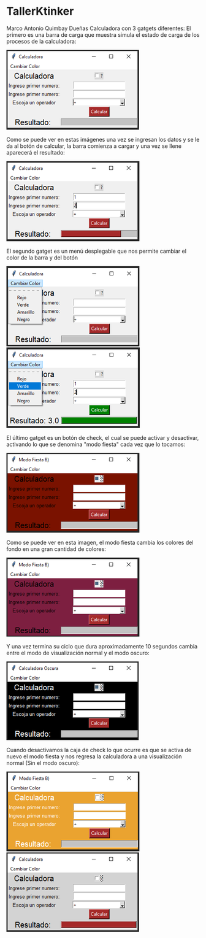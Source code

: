 # TallerKtinker
Marco Antonio Quimbay Dueñas
Calculadora con 3 gatgets diferentes:
  El primero es una barra de carga que muestra simula el estado de carga de los procesos de la calculadora:
  
![Image of Yaktocat](https://github.com/MarcoQuimbay/TallerKtinker/blob/main/Imagenes-Calculadora/Imagen1.PNG)
  
  Como se puede ver en estas imágenes una vez se ingresan los datos y se le da al botón de calcular, la barra comienza a cargar
  y una vez se llene aparecerá el resultado:
  
![Image of Yaktocat](https://github.com/MarcoQuimbay/TallerKtinker/blob/main/Imagenes-Calculadora/Imagen2.PNG)

  El segundo gatget es un menú desplegable que nos permite cambiar el color de la barra y del botón
  
![Image of Yaktocat](https://github.com/MarcoQuimbay/TallerKtinker/blob/main/Imagenes-Calculadora/Imagen3.PNG)
![Image of Yaktocat](https://github.com/MarcoQuimbay/TallerKtinker/blob/main/Imagenes-Calculadora/Imagen4.PNG)

  El último gatget es un botón de check, el cual se puede activar y desactivar, activando lo que se denomina "modo fiesta" cada vez
  que lo tocamos:
  
![Image of Yaktocat](https://github.com/MarcoQuimbay/TallerKtinker/blob/main/Imagenes-Calculadora/Imagen5.PNG)
  
  Como se puede ver en esta imagen, el modo fiesta cambia los colores del fondo en una gran cantidad de colores:
  
![Image of Yaktocat](https://github.com/MarcoQuimbay/TallerKtinker/blob/main/Imagenes-Calculadora/Imagen6.PNG)
  
  Y una vez termina su ciclo que dura aproximadamente 10 segundos cambia entre el modo de visualización normal y el modo oscuro:
  
![Image of Yaktocat](https://github.com/MarcoQuimbay/TallerKtinker/blob/main/Imagenes-Calculadora/Imagen7.PNG)
  
  Cuando desactivamos la caja de check lo que ocurre es que se activa de nuevo el modo fiesta y nos regresa la calculadora a una
  visualización normal (Sin el modo oscuro):
  
![Image of Yaktocat](https://github.com/MarcoQuimbay/TallerKtinker/blob/main/Imagenes-Calculadora/Imagen8.PNG)
![Image of Yaktocat](https://github.com/MarcoQuimbay/TallerKtinker/blob/main/Imagenes-Calculadora/Imagen9.PNG)
